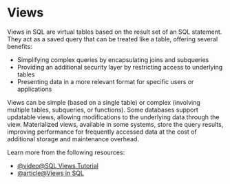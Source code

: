 # Views

Views in SQL are virtual tables based on the result set of an SQL statement. They act as a saved query that can be treated like a table, offering several benefits:

- Simplifying complex queries by encapsulating joins and subqueries
- Providing an additional security layer by restricting access to underlying tables
- Presenting data in a more relevant format for specific users or applications

Views can be simple (based on a single table) or complex (involving multiple tables, subqueries, or functions). Some databases support updatable views, allowing modifications to the underlying data through the view. Materialized views, available in some systems, store the query results, improving performance for frequently accessed data at the cost of additional storage and maintenance overhead.

Learn more from the following resources:

- [@video@SQL Views Tutorial](https://www.youtube.com/watch?v=cLSxasHg9WY)
- [@article@Views in SQL](https://www.datacamp.com/tutorial/views-in-sql)